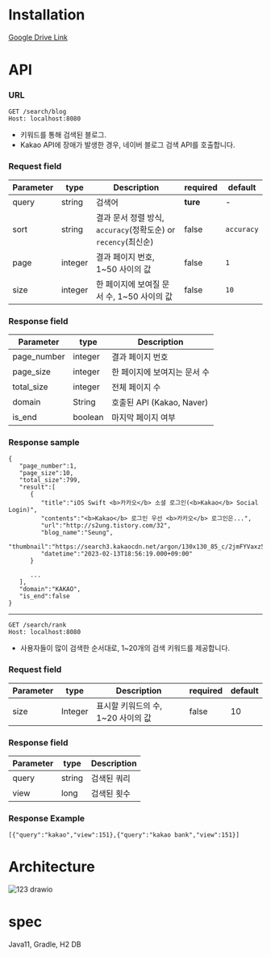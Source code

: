 # Installation
[Google Drive Link](https://drive.google.com/file/d/1qT0vZSo5_PhHRGbSDOrK71YD_1qv_Nqg/view?usp=share_link)

# API

### URL
```
GET /search/blog
Host: localhost:8080
```
 - 키워드를 통해 검색된 블로그.
 - Kakao API에 장애가 발생한 경우, 네이버 블로그 검색 API를 호출합니다.

### Request field
| Parameter | type | Description | required | default |
| ------ | ------ | ------ | ------ | ------ |
| query | string | 검색어 | **ture** | - |
| sort | string | 결과 문서 정렬 방식, `accuracy`(정확도순) or `recency`(최신순) | false | `accuracy` |
| page | integer | 결과 페이지 번호, 1~50 사이의 값 | false | `1` |
| size | integer | 한 페이지에 보여질 문서 수, 1~50 사이의 값 | false | `10` |


### Response field
| Parameter | type | Description |
| ------ | ------ | ------ |
| page_number | integer | 결과 페이지 번호 |
| page_size | integer | 한 페이지에 보여지는 문서 수 |
| total_size | integer | 전체 페이지 수 |
| domain | String | 호출된 API (Kakao, Naver) |
| is_end | boolean | 마지막 페이지 여부 |

### Response sample
```
{
   "page_number":1,
   "page_size":10,
   "total_size":799,
   "result":[
      {
         "title":"iOS Swift <b>카카오</b> 소셜 로그인(<b>Kakao</b> Social Login)",
         "contents":"<b>Kakao</b> 로그인 우선 <b>카카오</b> 로그인은...",
         "url":"http://s2ung.tistory.com/32",
         "blog_name":"Seung",
         "thumbnail":"https://search3.kakaocdn.net/argon/130x130_85_c/2jmFYVaxz5n",
         "datetime":"2023-02-13T18:56:19.000+09:00"
      }
      
      ...
   ],
   "domain":"KAKAO",
   "is_end":false
}
```

---
```
GET /search/rank
Host: localhost:8080
```
 - 사용자들이 많이 검색한 순서대로, 1~20개의 검색 키워드를 제공합니다.

### Request field
| Parameter | type | Description | required | default |
| ------ | ------ | ------ | ------ | ------ |
| size | Integer | 표시할 키워드의 수, 1~20 사이의 값 | false | 10 |

### Response field
| Parameter | type | Description |
| ------ | ------ | ------ |
| query | string | 검색된 쿼리 |
| view | long | 검색된 횟수 |

### Response Example
```
[{"query":"kakao","view":151},{"query":"kakao bank","view":151}]
```

# Architecture
![123 drawio](https://user-images.githubusercontent.com/19347104/226846189-dcebcefc-0675-474a-9194-ac919e8e663b.png)

# spec
Java11, Gradle, H2 DB

